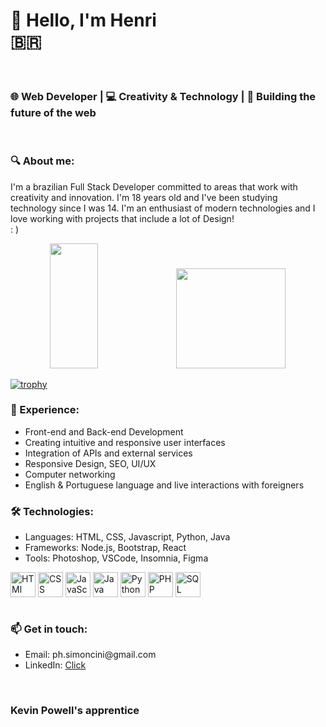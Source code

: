 <h1>👋 Hello, I'm Henri <br /> 🇧🇷</h1>

<br />
<h3>🌐 Web Developer | 💻 Creativity & Technology | 🚀 Building the future of the web</h3> <br />
<h3>🔍 About me:</h3>
<p>I'm a brazilian Full Stack Developer committed to areas that work with creativity and innovation. I'm 18 years old and I've been studying technology since I was 14. I'm an enthusiast of modern technologies and I love working with projects that include a lot of Design! <br /> : ) </p>
<div align="center">
  <img height="200em" width="39%" src="https://github-readme-stats.vercel.app/api?username=henrieb&show_icons=true&hide=stars,issues&theme=midnight-purple">
  <img height="160em" width="59%" src="https://github-readme-stats.vercel.app/api/top-langs/?username=henrieb&layout=compact&theme=midnight-purple"/>
</div>

[![trophy](https://github-profile-trophy.vercel.app/?username=henrieb&theme=onedark&margin-w=5)](https://github.com/henrieb/github-profile-trophy)

<h3>💼 Experience:</h3>
<ul>
  <li>Front-end and Back-end Development</li>
  <li>Creating intuitive and responsive user interfaces</li>
  <li>Integration of APIs and external services</li>
  <li>Responsive Design, SEO, UI/UX</li>
  <li>Computer networking</li>
  <li>English & Portuguese language and live interactions with foreigners</li>
</ul>
<h3>🛠️ Technologies:</h3>
<ul>
  <li>Languages: HTML, CSS, Javascript, Python, Java</li>
  <li>Frameworks: Node.js, Bootstrap, React</li>
  <li>Tools: Photoshop, VSCode, Insomnia, Figma</li>
</ul>
<div>
<img align="center" alt="HTMl" height="40" width="40" src="https://cdn.jsdelivr.net/gh/devicons/devicon/icons/html5/html5-original.svg"/>
  <img align="center" alt="CSS"  height="40" width="40" src="https://cdn.jsdelivr.net/gh/devicons/devicon/icons/css3/css3-original.svg"/>    
  <img align="center" alt="JavaScript"   height="40" width="40" src="https://cdn.jsdelivr.net/gh/devicons/devicon/icons/javascript/javascript-original.svg"/>
  <img align="center" alt="Java" height="40" width="40" src="https://cdn.jsdelivr.net/gh/devicons/devicon/icons/java/java-original.svg"/>
  <img align="center" alt="Python"   height="40" width="40" src="https://cdn.jsdelivr.net/gh/devicons/devicon/icons/python/python-original.svg"/>
  <img align="center" alt="PHP"  height="40" width="40" src="https://cdn.jsdelivr.net/gh/devicons/devicon/icons/php/php-original.svg"/>
  <img align="center" alt="SQL"  height="40" width="40" src="https://cdn.jsdelivr.net/gh/devicons/devicon/icons/mysql/mysql-original.svg" />
  </div>
<div>
<br />
<h3>📫 Get in touch:</h3>
<ul>
<li>Email: ph.simoncini@gmail.com</li>
<li>LinkedIn: <a href="https://www.linkedin.com/in/p-henrique-simoncini-a71453276/">Click</a></li>
</ul>
<br />
<h3>Kevin Powell's apprentice</h3>
